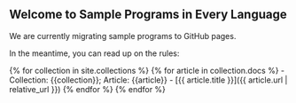 ## Welcome to Sample Programs in Every Language

We are currently migrating sample programs to GitHub pages.

In the meantime, you can read up on the rules:


{% for collection in site.collections %}
  {% for article in collection.docs %}
    - Collection: {{collection}}; Article: {{article}} - [{{ article.title }}]({{ article.url | relative_url }})
  {% endfor %}
{% endfor %}

[1]: hello-world/RULES.md
